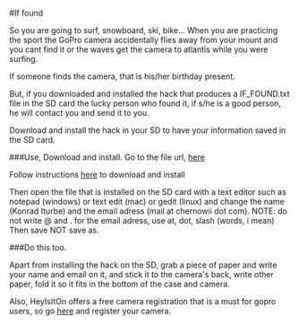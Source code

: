 #If found

So you are going to surf, snowboard, ski, bike... When you are practicing the sport the GoPro camera accidentally flies away from your mount and you cant find it or the waves get the camera to atlantis while you were surfing.

If someone finds the camera, that is his/her birthday present. 

But, if you downloaded and installed the hack that produces a IF_FOUND.txt file in the SD card the lucky person who found it, if s/he is a good person, he will contact you and send it to you.

Download and install the hack in your SD to have your information saved in the SD card.

###Use, Download and install.
Go to the file url, [here](https://github.com/KonradIT/autoexechack/blob/GoPro/If-Found/autoexec.ash)

Follow instructions [here](https://gist.github.com/KonradIT/ce55b04ab4ad10592ebf/#file-autoexechack-md) to download and install

Then open the file that is installed on the SD card with a text editor such as notepad (windows) or text edit (mac) or gedit (linux) and change the name (Konrad Iturbe) and the email adress (mail at chernowii dot com). NOTE: do not write @ and . for the email adress, use at, dot, slash (words, i mean)
Then save NOT save as.

###Do this too.

Apart from installing the hack on the SD, grab a piece of paper and write your name and email on it, and stick it to the camera's back, write other paper, fold it so it fits in the bottom of the case and camera.

Also, HeyIsItOn offers a free camera registration that is a must for gopro users, so go [here](http://www.heyisiton.com/gopro-camera-registration/) and register your camera.
